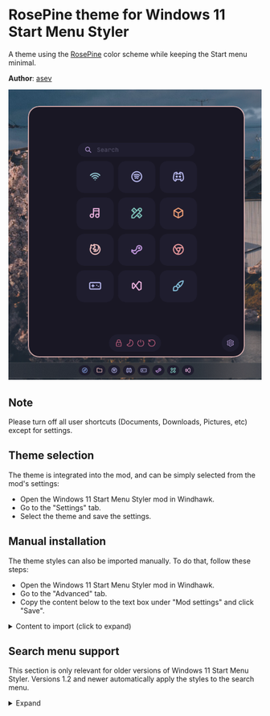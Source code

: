 # RosePine theme for Windows 11 Start Menu Styler

A theme using the [RosePine](https://rosepinetheme.com/) color scheme while
keeping the Start menu minimal.

**Author**: [asev](https://github.com/lunar-os)

![Screenshot](screenshot.png)

## Note

Please turn off all user shortcuts (Documents, Downloads, Pictures, etc) except
for settings.

## Theme selection

The theme is integrated into the mod, and can be simply selected from the mod's
settings:

* Open the Windows 11 Start Menu Styler mod in Windhawk.
* Go to the "Settings" tab.
* Select the theme and save the settings.

## Manual installation

The theme styles can also be imported manually. To do that, follow these steps:

* Open the Windows 11 Start Menu Styler mod in Windhawk.
* Go to the "Advanced" tab.
* Copy the content below to the text box under "Mod settings" and click "Save".

<details>
<summary>Content to import (click to expand)</summary>

```json
{
  "controlStyles[0].target": "Windows.UI.Xaml.Controls.Grid#UndockedRoot",
  "controlStyles[0].styles[0]": "Width=350",
  "controlStyles[0].styles[1]": "Margin=0,-40,0,0",
  "controlStyles[1].target": "Windows.UI.Xaml.Controls.Grid#AllAppsRoot",
  "controlStyles[1].styles[0]": "Width=320",
  "controlStyles[1].styles[1]": "Transform3D:=<CompositeTransform3D TranslateX=\"-800\" />",
  "controlStyles[1].styles[2]": "Margin=-30,-60,0,0",
  "controlStyles[2].target": "Windows.UI.Xaml.Controls.Grid#ShowMoreSuggestions",
  "controlStyles[2].styles[0]": "Visibility=Collapsed",
  "controlStyles[3].target": "Windows.UI.Xaml.Controls.Grid#SuggestionsParentContainer",
  "controlStyles[3].styles[0]": "Visibility=Collapsed",
  "controlStyles[4].target": "Windows.UI.Xaml.Controls.Grid#TopLevelSuggestionsListHeader",
  "controlStyles[4].styles[0]": "Visibility=Collapsed",
  "controlStyles[5].target": "StartDocked.SearchBoxToggleButton",
  "controlStyles[5].styles[0]": "Margin=114,53,114,0",
  "controlStyles[5].styles[1]": "Background=#1f1d2e",
  "controlStyles[5].styles[2]": "BorderThickness=0",
  "controlStyles[6].target": "Windows.UI.Xaml.Controls.Grid#TopLevelRoot > Windows.UI.Xaml.Controls.Border",
  "controlStyles[6].styles[0]": "Visibility=Collapsed",
  "controlStyles[7].target": "Windows.UI.Xaml.Controls.Button#CloseAllAppsButton",
  "controlStyles[7].styles[0]": "Visibility=Collapsed",
  "controlStyles[8].target": "StartMenu.PinnedList",
  "controlStyles[8].styles[0]": "Height=340",
  "controlStyles[9].target": "StartDocked.NavigationPaneView#Margin",
  "controlStyles[9].styles[0]": "Margin=210,0,210,0",
  "controlStyles[10].target": "Windows.UI.Xaml.Controls.Border#AcrylicBorder",
  "controlStyles[10].styles[0]": "BorderThickness=1.5",
  "controlStyles[10].styles[1]": "CornerRadius=25",
  "controlStyles[10].styles[2]": "BorderBrush=#ebbcba",
  "controlStyles[10].styles[3]": "Background=#191724",
  "controlStyles[11].target": "StartDocked.StartSizingFramePanel",
  "controlStyles[11].styles[0]": "CornerRadius=25",
  "controlStyles[12].target": "Windows.UI.Xaml.Controls.FontIcon > Windows.UI.Xaml.Controls.Grid > Windows.UI.Xaml.Controls.TextBlock",
  "controlStyles[12].styles[0]": "Foreground=#eb6f92",
  "controlStyles[13].target": "Windows.UI.Xaml.Controls.TextBlock#AppDisplayName",
  "controlStyles[13].styles[0]": "Foreground=#e0def4",
  "controlStyles[14].target": "Windows.UI.Xaml.Controls.TextBlock#DisplayName",
  "controlStyles[14].styles[0]": "Visibility=Collapsed",
  "controlStyles[15].target": "Windows.UI.Xaml.Controls.TextBlock#PinnedListHeaderText",
  "controlStyles[15].styles[0]": "Visibility=Collapsed",
  "controlStyles[16].target": "Windows.UI.Xaml.Controls.TextBlock#AllAppsHeading",
  "controlStyles[16].styles[0]": "Visibility=Collapsed",
  "controlStyles[17].target": "StartDocked.StartSizingFrame",
  "controlStyles[17].styles[0]": "MaxHeight=580",
  "controlStyles[18].target": "Windows.UI.Xaml.Controls.Grid#UserTileIcon",
  "controlStyles[18].styles[0]": "Visibility=Collapsed",
  "controlStyles[19].target": "Windows.UI.Xaml.Controls.Border#AcrylicOverlay",
  "controlStyles[19].styles[0]": "Opacity=0",
  "controlStyles[20].target": "StartMenu.PinnedListTile > Windows.UI.Xaml.Controls.Grid#Root",
  "controlStyles[20].styles[0]": "Padding=0,25,0,0",
  "controlStyles[21].target": "Windows.UI.Xaml.Controls.Grid#DroppedFlickerWorkaroundWrapper > Windows.UI.Xaml.Controls.Border#BackgroundBorder",
  "controlStyles[21].styles[0]": "BorderBrush=#191724",
  "controlStyles[21].styles[1]": "BorderThickness=5",
  "controlStyles[21].styles[2]": "Background=#1f1d2e",
  "controlStyles[21].styles[3]": "CornerRadius=20",
  "controlStyles[22].target": "StartDocked.PowerOptionsView",
  "controlStyles[22].styles[0]": "Margin=-260,0,0,0",
  "controlStyles[23].target": "StartDocked.NavigationPaneButton#PowerButton > Windows.UI.Xaml.Controls.Grid > Windows.UI.Xaml.Controls.Border#BackgroundBorder",
  "controlStyles[23].styles[0]": "Background=#1f1d2e",
  "controlStyles[23].styles[1]": "CornerRadius=20",
  "controlStyles[24].target": "Windows.UI.Xaml.Controls.TextBlock[Text=]",
  "controlStyles[24].styles[0]": "Text=      ",
  "controlStyles[25].target": "StartDocked.NavigationPaneButton#PowerButton",
  "controlStyles[25].styles[0]": "Width=120",
  "controlStyles[26].target": "Windows.UI.Xaml.Controls.Grid#InnerContent > Windows.UI.Xaml.Shapes.Rectangle",
  "controlStyles[26].styles[0]": "Margin=150,53,134,0",
  "controlStyles[27].target": "Windows.UI.Xaml.Controls.TextBlock#PlaceholderText",
  "controlStyles[27].styles[0]": "Text=Search",
  "controlStyles[27].styles[1]": "Foreground=#524f67",
  "controlStyles[27].styles[2]": "FontFamily=JetBrainsMono NF",
  "controlStyles[28].target": "Windows.UI.Xaml.Controls.TextBlock[Text=]",
  "controlStyles[28].styles[0]": "Foreground=#c4a7e7",
  "controlStyles[29].target": "StartDocked.UserTileView",
  "controlStyles[29].styles[0]": "Visibility=Collapsed",
  "controlStyles[30].target": "Windows.UI.Xaml.Controls.Grid#ContentBorder > Windows.UI.Xaml.Controls.Border#BackgroundBorder",
  "controlStyles[30].styles[0]": "Background=#1f1d2e",
  "controlStyles[30].styles[1]": "CornerRadius=20",
  "controlStyles[31].target": "Windows.UI.Xaml.Controls.TextBlock[Text=]",
  "controlStyles[31].styles[0]": "Foreground=#c4a7e7",
  "controlStyles[32].target": "StartDocked.AppListView#NavigationPanePlacesListView",
  "controlStyles[32].styles[0]": "Margin=0,0,-38,0",
  "controlStyles[33].target": "Windows.UI.Xaml.Controls.Border#AppBorder",
  "controlStyles[33].styles[0]": "Background=#191724",
  "controlStyles[33].styles[1]": "BorderThickness=1.5",
  "controlStyles[33].styles[2]": "BorderBrush=#ebbcba",
  "controlStyles[33].styles[3]": "CornerRadius=25",
  "controlStyles[34].target": "Windows.UI.Xaml.Controls.Grid#OuterBorderGrid",
  "controlStyles[34].styles[0]": "CornerRadius=25",
  "controlStyles[35].target": "Windows.UI.Xaml.Controls.Border#TaskbarSearchBackground",
  "controlStyles[35].styles[0]": "BorderThickness=1.5",
  "controlStyles[35].styles[1]": "BorderBrush=#ebbcba",
  "controlStyles[36].target": "StartDocked.LauncherFrame > Grid#RootGrid > Grid#RootContent",
  "controlStyles[36].styles[0]": "MaxWidth=500",
  "controlStyles[36].styles[1]": "Width=500",
  "controlStyles[36].styles[2]": "MinWidth=500",
  "controlStyles[37].target": "StartDocked.StartSizingFramePanel",
  "controlStyles[37].styles[0]": "MaxWidth=500",
  "controlStyles[37].styles[1]": "Width=500",
  "controlStyles[37].styles[2]": "MinWidth=500",
  "controlStyles[38].target": "StartDocked.LauncherFrame > Grid#RootGrid > Grid#RootContent",
  "controlStyles[38].styles[0]": "MaxWidth=500",
  "controlStyles[38].styles[1]": "Width=500",
  "controlStyles[38].styles[2]": "MinWidth=500",
  "controlStyles[39].target": "StartDocked.StartSizingFrame",
  "controlStyles[39].styles[0]": "MinWidth=500",
  "controlStyles[39].styles[1]": "Width=500",
  "controlStyles[39].styles[2]": "MaxWidth=500",
  "controlStyles[40].target": "StartMenu:ExpandedFolderList",
  "controlStyles[40].styles[0]": "Margin=-50,0,-50,0"
}
```
</details>

## Search menu support

This section is only relevant for older versions of Windows 11 Start Menu
Styler. Versions 1.2 and newer automatically apply the styles to the search
menu.

<details>
<summary>Expand</summary>

To add this feature go to Start Menu Styler > **Advanced** > **Custom process
inclusion list**, add `SearchHost.exe` to the process list and click save.

![Search menu support screenshot](screenshot-search-menu.png)
</details>

